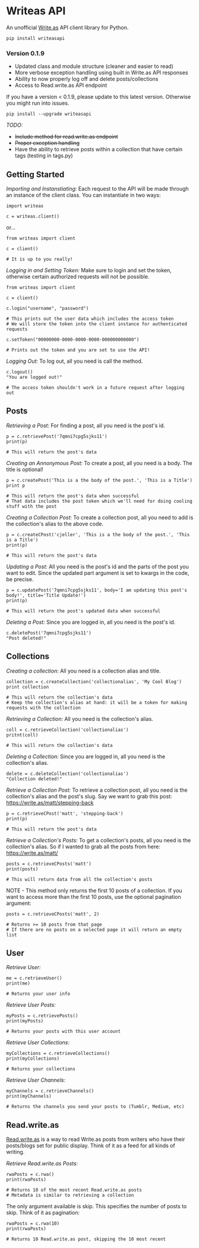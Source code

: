 # Writeas API
An unofficial [Write.as](https://write.as) API client library for Python.

```
pip install writeasapi
```
### Version 0.1.9
- Updated class and module structure (cleaner and easier to read)
- More verbose exception handling using built in Write.as API responses
- Ability to now properly log off and delete posts/collections
- Access to Read.write.as API endpoint

If you have a version < 0.1.9, please update to this latest version. Otherwise you might run into issues.

```
pip install --upgrade writeasapi
```

_TODO:_
- ~~Include method for read.write.as endpoint~~
- ~~Proper exception handling~~
- Have the ability to retrieve posts within a collection that have certain tags (testing in tags.py)

## **Getting Started**

_Importing and Instanstiating:_
Each request to the API will be made through an instance of the client class. You can instantiate in two ways:

```
import writeas

c = writeas.client()

```
or...

```
from writeas import client

c = client()

# It is up to you really!
```

_Logging in and Setting Token:_
Make sure to login and set the token, otherwise certain authorized requests will not be possible.

```
from writeas import client

c = client()

c.login("username", "password")

# This prints out the user data which includes the access token
# We will store the token into the client instance for authenticated requests

c.setToken("00000000-0000-0000-0000-000000000000")

# Prints out the token and you are set to use the API!
```

_Logging Out:_
To log out, all you need is call the method.

```
c.logout()
"You are logged out!"

# The access token shouldn't work in a future request after logging out
```


## **Posts**
_Retrieving a Post:_
For finding a post, all you need is the post's id.

```
p = c.retrievePost('7qmni7cpg5sjks11')
print(p)

# This will return the post's data
```

_Creating an Annonymous Post:_
To create a post, all you need is a body. The title is optional!

```
p = c.createPost('This is a the body of the post.', 'This is a Title')
print p

# This will return the post's data when successful
# That data includes the post token which we'll need for doing cooling stuff with the post
```

_Creating a Collection Post:_
To create a collection post, all you need to add is the collection's alias to the above code.

```
p = c.createCPost('cjeller', 'This is a the body of the post.', 'This is a Title')
print(p)

# This will return the post's data 
```

_Updating a Post:_
All you need is the post's id and the parts of the post you want to edit. Since the updated part argument is set to kwargs in the code, be precise.

```
p = c.updatePost('7qmni7cpg5sjks11', body='I am updating this post's body!', title='Title Update!')
print(p)

# This will return the post's updated data when successful
```

_Deleting a Post:_
Since you are logged in, all you need is the post's id.

```
c.deletePost('7qmni7cpg5sjks11')
"Post deleted!"
```


## **Collections**

_Creating a collection:_ 
All you need is a collection alias and title.

```
collection = c.createCollection('collectionalias', 'My Cool Blog')
print collection

# This will return the collection's data
# Keep the collection's alias at hand: it will be a token for making requests with the collection
```

_Retrieving a Collection:_
All you need is the collection's alias.

```
coll = c.retrieveCollection('collectionalias')
pritnt(coll)

# This will return the collection's data
```

_Deleting a Collection:_
Since you are logged in, all you need is the collection's alias.

```
delete = c.deleteCollection('collectionalias')
"Collection deleted!"
```

_Retrieve a Collection Post:_
To retrieve a collection post, all you need is the collection's alias and the post's slug. Say we want to grab this post: https://write.as/matt/stepping-back

```
p = c.retrieveCPost('matt', 'stepping-back')
print(p)

# This will return the post's data 
```

_Retrieve a Collection's Posts:_
To get a collection's posts, all you need is the collection's alias. So if I wanted to grab all the posts from here: https://write.as/matt/

```
posts = c.retrieveCPosts('matt')
print(posts)

# This will return data from all the collection's posts
```
NOTE - This method only returns the first 10 posts of a collection. If you want to access more than the first 10 posts, use the optional pagination argument:

```
posts = c.retrieveCPosts('matt', 2)

# Returns >= 10 posts from that page
# If there are no posts on a selected page it will return an empty list
```

## **User**

_Retrieve User:_

```
me = c.retrieveUser()
print(me)

# Returns your user info 
```
_Retrieve User Posts:_

```
myPosts = c.retrievePosts()
print(myPosts)

# Returns your posts with this user account
```

_Retrieve User Collections:_

```
myCollections = c.retrieveCollections()
print(myCollections)

# Returns your collections
```

_Retrieve User Channels:_

```
myChannels = c.retrieveChannels()
print(myChannels)

# Returns the channels you send your posts to (Tumblr, Medium, etc)
```

## **Read.write.as**

[Read.write.as](https://read.write.as) is a way to read Write.as posts from writers who have their posts/blogs set for public display. Think of it as a feed for all kinds of writing.

_Retrieve Read.write.as Posts:_

```
rwaPosts = c.rwa()
print(rwaPosts)

# Returns 10 of the most recent Read.write.as posts
# Metadata is similar to retrieving a collection
```
The only argument available is skip. This specifies the number of posts to skip. Think of it as pagination:

```
rwaPosts = c.rwa(10)
print(rwaPosts)

# Returns 10 Read.write.as post, skipping the 10 most recent
```
